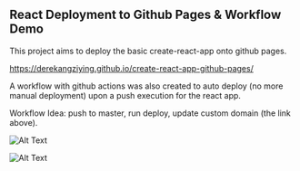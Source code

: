 ## React Deployment to Github Pages & Workflow Demo

This project aims to deploy the basic create-react-app onto github pages.

https://derekangziying.github.io/create-react-app-github-pages/

A workflow with github actions was also created to auto deploy (no more manual deployment) upon a push execution for the react app.

Workflow Idea: push to master, run deploy, update custom domain (the link above).

![Alt Text](https://ibb.co/744s3Ww)

![Alt Text](https://ibb.co/kyCFnnp)

